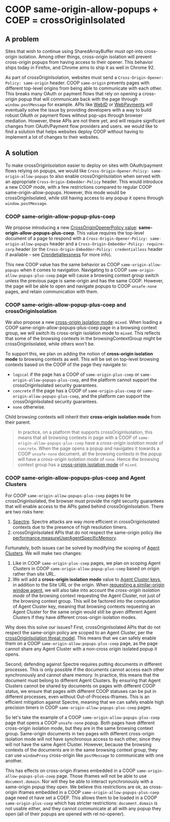# COOP same-origin-allow-popups + COEP = crossOriginIsolated

## A problem

Sites that wish to continue using SharedArrayBuffer must opt-into cross-origin isolation. Among other things, cross-origin isolation will prevent cross-origin popups from having access to their opener. This behavior ships today in Firefox, and Chrome aims to ship it as well in Chrome 92.

As part of crossOriginIsolation, websites must send a `Cross-Origin-Opener-Policy: same-origin` header. COOP `same-origin` prevents pages with different top-level origins from being able to communicate with each other. This breaks many OAuth or payment flows that rely on opening a cross-origin popup that will communicate back with the page through `window.postMessage` for example. APIs like [WebID](https://github.com/WICG/WebID/blob/main/README.md) or [WebPayments](https://github.com/w3c/webpayments/blob/gh-pages/proposals/arch2020.md) will eventually solve the issue by providing developers with a way to build robust OAuth or payment flows without pop-ups through browser mediation. However, these APIs are not there yet, and will require significant changes from OAuth/Payment flow providers and users. we would like to find a solution that helps websites deploy COOP without having to implement a lot of changes to their websites.

## A solution

To make crossOriginIsolation easier to deploy on sites with OAuth/payment flows relying on popups, we would like `Cross-Origin-Opener-Policy: same-origin-allow-popups` to also enable crossOriginIsolation when served with an appropriate `Cross-Origin-Embedder-Policy` header. This would introduce a new COOP mode, with a few restrictions compared to regular COOP same-origin-allow-popups. However, this mode would be crossOriginIsolated, while still having access to any popup it opens through `window.postMessage`.

### COOP same-origin-allow-popup-plus-coep

We propose introducing a new [CrossOriginOpenerPolicy value](https://html.spec.whatwg.org/multipage/origin.html#cross-origin-opener-policy-value): **same-origin-allow-popups-plus-coep**. This value requires the top-level document of a page to respond with a `Cross-Origin-Opener-Policy: same-origin-allow-popups` header and a `Cross-Origin-Embedder-Policy: require-corp` header (or the `Cross-Origin-Embedder-Policy: credentialless` header if available - see [Crendetiallessness](https://github.com/mikewest/credentiallessness) for more info).

This new COOP value has the same behavior as COOP `same-origin-allow-popups` when it comes to navigation. Navigating to a COOP `same-origin-allow-popups-plus-coep` page will cause a browsing context group switch unless the previous page is same-origin and has the same COOP. However, the page will be able to open and navigate popups to COOP `unsafe-none` pages, and retain communication with them.

### COOP same-origin-allow-popup-plus-coep and crossOriginIsolation

We also propose a new [cross-origin isolation mode](https://html.spec.whatwg.org/multipage/browsers.html#cross-origin-isolation-mode): `mixed`. When loading a COOP same-origin-allow-popups-plus-coep page in a browsing context group, we will switch its cross-origin isolation mode to `mixed`. This reflects that some of the browsing contexts in the browsingContextGroup might be crossOriginIsolated, while others won't be.

To support this, we plan on adding the notion of **cross-origin isolation mode** to browsing contexts as well. This will be set on top-level browsing contexts based on the COOP of the page they navigate to:
* `logical` if the page has a COOP of `same-origin-plus-coep` or `same-origin-allow-popups-plus-coep`, and the platform cannot support the crossOriginIsolated security guarantees.
* `concrete` if the page has a COOP of `same-origin-plus-coep` or `same-origin-allow-popups-plus-coep`, and the platform can support the crossOriginIsolated security guarantees.
* `none` otherwise.

Child browsing contexts will inherit their **cross-origin isolation mode** from their parent.

> In practice, on a platform that supports crossOriginIsolation, this means that all browsing contexts in page with a COOP of `same-origin-allow-popups-plus-coep` have a *cross-origin isolation mode* of `concrete`. When the page opens a popup and navigates it towards a COOP `unsafe-none` document, all the browsing contexts in the popup will have a *cross-origin isolation mode* of `none`. Hence the browsing context group has a [cross-origin isolation mode](https://html.spec.whatwg.org/multipage/browsers.html#cross-origin-isolation-mode) of `mixed`.

### COOP same-origin-allow-popups-plus-coep and Agent Clusters

For COOP `same-origin-allow-popups-plus-coep` pages to be crossOriginIsolated, the browser must provide the right security guarantees that will enable access to the APIs gated behind crossOriginIsolation. There are two risks here:
1. [Spectre](https://www.w3.org/TR/post-spectre-webdev/). Spectre attacks are way more efficient in crossOriginIsolated contexts due to the presence of high resolution timers.
1. crossOriginIsolated APIs that do not respect the same-origin policy like [performance.measureUserAgentSpecificMemory](https://github.com/WICG/performance-measure-memory).

Fortunately, both issues can be solved by modifying the scoping of [Agent Clusters](https://tc39.es/ecma262/#sec-agent-clusters). We will make two changes:
1. Like in COOP `same-origin-plus-coep` pages, we plan on scoping Agent Clusters in COOP `same-origin-allow-popup-plus-coep` based on origin rather than site URL.
2. We will add a **cross-origin isolation mode** value to [Agent Cluster keys](https://html.spec.whatwg.org/multipage/webappapis.html#agent-cluster-key), in addition to the Site URL or the origin. When [requesting a similar-origin window agent](https://html.spec.whatwg.org/multipage/webappapis.html#obtain-similar-origin-window-agent), we will also take into account the *cross-origin isolation mode* of the browsing context requesting the Agent Cluster, not just of the browsing context group. This will be factored into the computation of Agent Cluster key, meaning that browsing contexts requesting an Agent Cluster for the same origin would still be given different Agent Clusters if they have different cross-origin isolation modes.

Why does this solve our issues? First, crossOriginIsolated APIs that do not respect the same-origin policy are scoped to an Agent Cluster, per the [crossOriginIsolation threat model](https://arturjanc.com/coi-threat-model.pdf). This means that we can safely enable them on a COOP `same-origin-allow-popups-plus-coep` page, as the page cannot share any Agent Cluster with a non-cross origin isolated popup it opens.

Second, defending against Spectre requires putting documents in different processes. This is only possible if the documents cannot access each other synchronously and cannot share memory. In practice, this means that the document must belong to different Agent Clusters. By ensuring that Agent Clusters cannot be shared by documents on pages with different COOP status, we ensure that pages with different COOP statuses can be put in different processes, even without Out-of-Process-Iframes. This is an efficient mitigation against Spectre, meaning that we can safely enable high precision timers in COOP `same-origin-allow-popups-plus-coep` pages.

So let's take the example of a COOP `same-origin-allow-popups-plus-coep` page that opens a COOP `unsafe-none` popup. Both pages have different cross-origin isolation mode, but they are in the same browsing context group. Same-origin documents in two pages with different cross-origin isolation mode will not have synchronous access to each other, since they will not have the same Agent Cluster. However, because the browsing contexts of the documents are in the same browsing context group, they can use `windowProxy` cross-origin like `postMessage` to communicate with one another.

This has effects on cross-origin iframes embedded in a COOP `same-origin-allow-popups-plus-coep` page. Those iframes will not be able to use `document.domain`. Nor will they be able to interact synchronously with a same-origin popup they open. We believe this restrictions are ok, as cross-origin iframes embedded in a COOP `same-origin-allow-popups-plus-coep` page need ot have set a COEP. This allows them to be loaded in a COOP `same-origin-plus-coep` which has stricter restrictions: `document.domain` is not usable either, and they cannot communicate at all with any popup they open (all of their popups are opened with rel no-opener).
